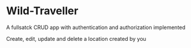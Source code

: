 # Wild-Traveller
A fullsatck CRUD app with authentication and authorization implemented

Create, edit, update and delete a location created by you
